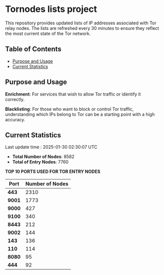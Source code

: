 # Tornodes lists project

This repository provides updated lists of IP addresses associated with Tor relay nodes. The lists are refreshed every 30 minutes to ensure they reflect the most current state of the Tor network.

## Table of Contents

- [Purpose and Usage](#purpose-and-usage)
- [Current Statistics](#current-statistics)


## Purpose and Usage

**Enrichment**: For services that wish to allow Tor traffic or identify it correctly.

**Blacklisting**: For those who want to block or control Tor traffic, understanding which IPs belong to Tor can be a starting point with a high accuracy.

## Current Statistics

Last update time : 2025-01-30 02:30:07 UTC

- **Total Number of Nodes**: 8582
- **Total of Entry Nodes**: 7760

**TOP 10 PORTS USED FOR TOR ENTRY NODES**

| **Port** | **Number of Nodes** |
|------|-----------------|
| **443**   | 2310  |
| **9001**   | 1773  |
| **9000**   | 427  |
| **9100**   | 340  |
| **8443**   | 212  |
| **9002**   | 144  |
| **143**   | 136  |
| **110**   | 114  |
| **8080**   | 95  |
| **444**   | 92  |

